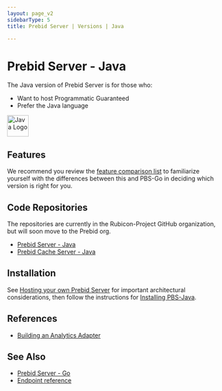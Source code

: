 ```yaml
---
layout: page_v2
sidebarType: 5
title: Prebid Server | Versions | Java

---
```


# Prebid Server - Java

<div class="row">
    <div class="col-md-6">

The Java version of Prebid Server is for those who:
<ul>
<li> Want to host Programmatic Guaranteed</li>
<li> Prefer the Java language</li>
</ul>

</div>
<div class="col-md-6 centered">

<img src="/assets/images/prebid-server/java-logo.png" width="50" alt="Java Logo">

</div>
</div>


## Features

We recommend you review the [feature comparison list](/prebid-server/features/pbs-feature-idx.html) to familiarize yourself with the differences between this and PBS-Go in deciding which version is right for you.

## Code Repositories

The repositories are currently in the Rubicon-Project GitHub organization, but
will soon move to the Prebid org.

- [Prebid Server - Java](https://github.com/aclrys/prebid-server-java)
- [Prebid Cache Server - Java](https://github.com/aclrys/prebid-cache-java)

## Installation

See [Hosting your own Prebid Server](/prebid-server/hosting/pbs-hosting.html) for
important architectural considerations, then follow the instructions for [Installing PBS-Java](/prebid-server/developers/installing-java.html).

## References

- [Building an Analytics Adapter](/prebid-server/developers/pbs-build-an-analytics-adapter.html#adding-an-analytics-adapter-in-pbs-java)

## See Also

- [Prebid Server - Go](/prebid-server/versions/pbs-versions-go.html)
- [Endpoint reference](/prebid-server/endpoints/pbs-endpoint-overview.html)
